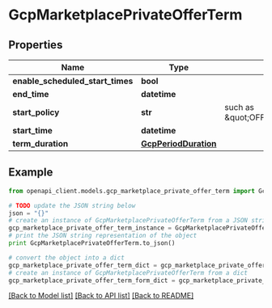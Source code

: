# GcpMarketplacePrivateOfferTerm


## Properties
Name | Type | Description | Notes
------------ | ------------- | ------------- | -------------
**enable_scheduled_start_times** | **bool** |  | [optional] 
**end_time** | **datetime** |  | [optional] 
**start_policy** | **str** | such as \&quot;OFFER_START_POLICY_IMMEDIATE\&quot; | [optional] 
**start_time** | **datetime** |  | [optional] 
**term_duration** | [**GcpPeriodDuration**](GcpPeriodDuration.md) |  | [optional] 

## Example

```python
from openapi_client.models.gcp_marketplace_private_offer_term import GcpMarketplacePrivateOfferTerm

# TODO update the JSON string below
json = "{}"
# create an instance of GcpMarketplacePrivateOfferTerm from a JSON string
gcp_marketplace_private_offer_term_instance = GcpMarketplacePrivateOfferTerm.from_json(json)
# print the JSON string representation of the object
print GcpMarketplacePrivateOfferTerm.to_json()

# convert the object into a dict
gcp_marketplace_private_offer_term_dict = gcp_marketplace_private_offer_term_instance.to_dict()
# create an instance of GcpMarketplacePrivateOfferTerm from a dict
gcp_marketplace_private_offer_term_form_dict = gcp_marketplace_private_offer_term.from_dict(gcp_marketplace_private_offer_term_dict)
```
[[Back to Model list]](../README.md#documentation-for-models) [[Back to API list]](../README.md#documentation-for-api-endpoints) [[Back to README]](../README.md)


